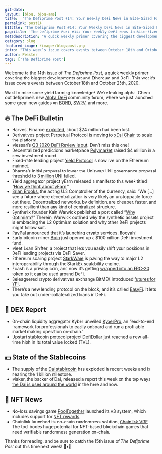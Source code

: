 ```yaml
---
git-date:
layout: [blog, blog-amp]
title:  "The Defiprime Post #14: Your Weekly DeFi News in Bite-Sized Fashion"
permalink: post14
h1title: "The Defiprime Post #14: Your Weekly DeFi News in Bite-Sized Fashion"
pagetitle: "The Defiprime Post #14: Your Weekly DeFi News in Bite-Sized Fashion"
metadescription: "A quick weekly primer covering the biggest developments around Ethereum and DeFi. This week’s issue covers events between October 18th and October 25th, 2020"
category: blog
featured-image: /images/blog/post.png
intro: "This week’s issue covers events between October 18th and October 25th, 2020"
author: Peaster
tags: ['The Defiprime Post']
---
```

Welcome to the 14th issue of _The Defiprime Post_, a quick weekly primer covering the biggest developments around Ethereum and DeFi. This week’s issue covers events between October 18th and October 25th, 2020.

Want to mine some yield farming knowledge? We’re leaking alpha. Check out defiprime’s new [Alpha DeFi](https://alpha.defiprime.com/c/yield-farming/6) community forum, where we just launched some great new guides on [BOND](https://alpha.defiprime.com/t/yield-farming-with-bond-barnbridge/631), [SWRV](https://alpha.defiprime.com/t/yield-farming-with-swerve/339), and more.

## 🔥 The DeFi Bulletin
*   Harvest Finance [exploited](https://medium.com/aelfblockchain/deep-analysis-on-harvest-attack-58203de94325), about $24 million had been lost. 
*   Derivatives project Perpetual Protocol is moving to [xDai Chain](https://medium.com/@perpetualprotocol/why-we-chose-xdai-chain-to-scale-perpetual-protocol-5b6cfd6cf5aa) to scale the platform.
*   Messari’s [Q3 2020 DeFi Review is out](https://messari.io/pdf/defi-q3-2020.pdf). Don’t miss this one!
*   Decentralized predictions marketplace [Polymarket](https://www.forbes.com/sites/rorymurray/2020/10/19/polymarket-raises-massive-4-million-round-from-polychain-naval-ravikant-other-notable-investors/#2faa7f84c62e) raised $4 million in a new investment round.
*   Fixed-rate lending project [Yield Protocol](https://medium.com/yield-protocol/yield-protocol-is-live-e6e8ebf2537b) is now live on the Ethereum mainnet.
*   Dharma’s initial proposal to lower the Uniswap UNI governance proposal threshold to [3 million UNI](https://rekt.ghost.io/uniswap-flop-dharma-vote-stopped/) failed.
*   Yield aggregator project yEarn released a manifesto this week titled “[How we think about yEarn](https://gov.yearn.finance/t/how-we-think-about-yearn/7137).”
*   [Brian Brooks](https://cointelegraph.com/news/mainstream-defi-is-inevitable-us-currency-comptroller/amp?__twitter_impression=true), the acting U.S Comptroller of the Currency, said: “We [...] see a future where decentralization is very likely an unstoppable force out there. Decentralized networks, by definition, are cheaper, faster, and more resilient than any kind of centralized structure.
*   Synthetix founder Kain Warwick published a post called “[Why Optimism?](https://blog.synthetix.io/why-optimism/)” Therein, Warwick outlined why the synthetic assets project is embracing the L2 Optimism solution and why other DeFi projects might follow suit.
*   [PayPal](https://www.reuters.com/article/paypal-cryptocurrency/paypal-to-allow-cryptocurrency-buying-selling-and-shopping-on-its-network-idUSL1N2HB14U) announced that it’s launching crypto services. Booyah!
*   Early bitcoin miner [Bixin](https://www.theblockcrypto.com/post/81790/bixin-bitcoin-miner-fund-defi) just opened up a $100 million DeFi investment fund.
*   Meet [Loan Shifter](https://medium.com/defi-saver/introducing-loan-shifter-change-your-collateral-or-debt-asset-and-shift-between-protocols-using-cf03ec3c225f), a project that lets you easily shift your positions in DeFi lending projects via DeFi Saver.
*   Ethereum scaling project [StarkWare](https://medium.com/starkware/the-road-to-l2-interoperability-718ff69ec822) is paving the way to major L2 interoperability through the StarkEx scalability engine.
*   Zcash is a privacy coin, and now it’s getting [wrapped into an ERC-20 token](https://decrypt.co/45899/wrapped-zcash-is-coming-to-ethereums-defi-ecosystem?utm_source=Facebook&utm_medium=social&utm_campaign=sm) so it can be used around DeFi.
*   Beleaguered crypto derivatives exchange BitMEX introduced [futures for YFI](https://blog.bitmex.com/introduction-of-binance-coin-bnb-polkadot-dot-and-yearn-finance-yfi-quanto-futures/).
*   There’s a new lending protocol on the block, and it’s called [EasyFi](https://research.binance.com/en/projects/easyfi). It lets you take out under-collateralized loans in DeFi.


## 💱 DEX Report

*   On-chain liquidity aggregator Kyber unveiled [KyberPro](https://blog.kyber.network/kyberpro-the-only-professional-framework-for-on-chain-market-making-d69ca74942b2), an “end-to-end framework for professionals to easily onboard and run a profitable market making operation on-chain.”
*   Upstart stablecoin protocol project [DefiDollar](https://twitter.com/defidollar/status/1319517566268682241) just reached a new all-time high in its total value locked (TVL),


## 💵 State of the Stablecoins

*   The supply of the [Dai stablecoin](https://cointelegraph.com/news/yield-farming-fuels-623-growth-in-dai-supply-to-nearly-1b) has exploded in recent weeks and is nearing the 1 billion milestone.
*   Maker, the backer of Dai, released a report this week on the top ways [the Dai is used around the world](https://blog.makerdao.com/the-top-five-ways-the-dai-stablecoin-is-used-around-the-world/) in the here and now.


## 💎 NFT News

*   No-loss savings game [PoolTogether](https://medium.com/pooltogether/the-new-pooltogether-891d94858588) launched its v3 system, which includes support for [NFT rewards](https://twitter.com/Jihoz_Axie/status/1320073676759404548).
*   Chainlink launched its on-chain randomness solution, [Chainlink VRF](https://medium.com/pooltogether/using-chainlink-vrf-for-randomness-generation-in-pooltogether-619a4280a7ae). The tool bodes huge potential for NFT-based blockchain games that need verifiable randomness generation on-chain.


Thanks for reading, and be sure to catch the 15th issue of _The Defiprime Post_ out this time next week! 👋♦️👋

